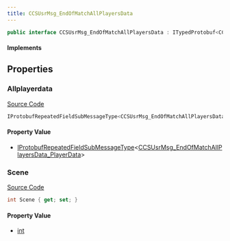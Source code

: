 ```yaml
---
title: CCSUsrMsg_EndOfMatchAllPlayersData
---
```


```csharp
public interface CCSUsrMsg_EndOfMatchAllPlayersData : ITypedProtobuf<CCSUsrMsg_EndOfMatchAllPlayersData>, INativeHandle, INetMessage<CCSUsrMsg_EndOfMatchAllPlayersData>, IDisposable
```

#### Implements

## Properties

### Allplayerdata

[Source Code](https://github.com/swiftly-solution/swiftlys2/blob/main/managed/src/SwiftlyS2.Generated/Protobufs/Interfaces/CCSUsrMsg_EndOfMatchAllPlayersData.cs#L18)

```csharp
IProtobufRepeatedFieldSubMessageType<CCSUsrMsg_EndOfMatchAllPlayersData_PlayerData> Allplayerdata { get; }
```

#### Property Value

- [IProtobufRepeatedFieldSubMessageType](/docs/api/shared/netmessages/iprotobufrepeatedfieldsubmessagetype-1)<[CCSUsrMsg_EndOfMatchAllPlayersData_PlayerData](/docs/api/shared/protobufdefinitions/ccsusrmsg_endofmatchallplayersdata_playerdata)>

### Scene

[Source Code](https://github.com/swiftly-solution/swiftlys2/blob/main/managed/src/SwiftlyS2.Generated/Protobufs/Interfaces/CCSUsrMsg_EndOfMatchAllPlayersData.cs#L21)

```csharp
int Scene { get; set; }
```

#### Property Value

- [int](https://learn.microsoft.com/dotnet/api/system.int32)

